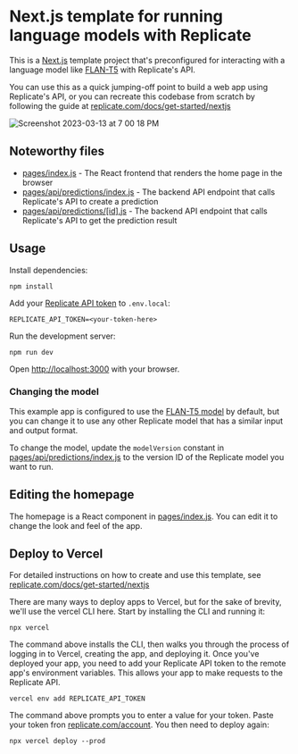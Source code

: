 # Next.js template for running language models with Replicate

This is a [Next.js](https://nextjs.org/) template project that's preconfigured for interacting with a language model like [FLAN-T5](https://replicate.com/daanelson/flan-t5) with Replicate's API.

You can use this as a quick jumping-off point to build a web app using Replicate's API, or you can recreate this codebase from scratch by following the guide at [replicate.com/docs/get-started/nextjs](https://replicate.com/docs/get-started/nextjs)

![Screenshot 2023-03-13 at 7 00 18 PM](https://user-images.githubusercontent.com/2289/224872889-2709eb76-38b0-45cb-8dae-3090eb7ec228.png)


## Noteworthy files

- [pages/index.js](pages/index.js) - The React frontend that renders the home page in the browser
- [pages/api/predictions/index.js](pages/api/predictions/index.js) - The backend API endpoint that calls Replicate's API to create a prediction
- [pages/api/predictions/[id].js](pages/api/predictions/[id].js) - The backend API endpoint that calls Replicate's API to get the prediction result

## Usage

Install dependencies:

```console
npm install
```

Add your [Replicate API token](https://replicate.com/account#token) to `.env.local`:

```
REPLICATE_API_TOKEN=<your-token-here>
```

Run the development server:

```console
npm run dev
```

Open [http://localhost:3000](http://localhost:3000) with your browser.

### Changing the model

This example app is configured to use the [FLAN-T5 model](https://replicate.com/daanelson/flan-t5) by default, but you can change it to use any other Replicate model that has a similar input and output format.

To change the model, update the `modelVersion` constant in [pages/api/predictions/index.js](pages/api/predictions/index.js) to the version ID of the Replicate model you want to run.

## Editing the homepage

The homepage is a React component in [pages/index.js](pages/index.js). You can edit it to change the look and feel of the app.

## Deploy to Vercel

For detailed instructions on how to create and use this template, see [replicate.com/docs/get-started/nextjs](https://replicate.com/docs/get-started/nextjs)

There are many ways to deploy apps to Vercel, but for the sake of brevity, we'll use the vercel CLI here. Start by installing the CLI and running it:

```
npx vercel
```

The command above installs the CLI, then walks you through the process of logging in to Vercel, creating the app, and deploying it. Once you've deployed your app, you need to add your Replicate API token to the remote app's environment variables. This allows your app to make requests to the Replicate API.

```
vercel env add REPLICATE_API_TOKEN
```

The command above prompts you to enter a value for your token. Paste your token fron [replicate.com/account](https://replicate.com/account). You then need to deploy again:

```
npx vercel deploy --prod
```
